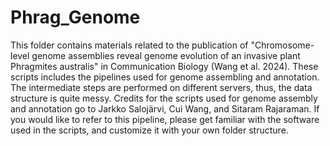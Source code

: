# Phrag_Genome
This folder contains materials related to the publication of "Chromosome-level genome assemblies reveal genome evolution of an invasive plant Phragmites australis" in Communication Biology (Wang et al. 2024).
These scripts includes the pipelines used for genome assembling and annotation. The intermediate steps are performed on different servers, thus, the data structure is quite messy.
Credits for the scripts used for genome assembly and annotation go to Jarkko Salojärvi, Cui Wang, and Sitaram Rajaraman.
If you would like to refer to this pipeline, please get familiar with the software used in the scripts, and customize it with your own folder structure.

